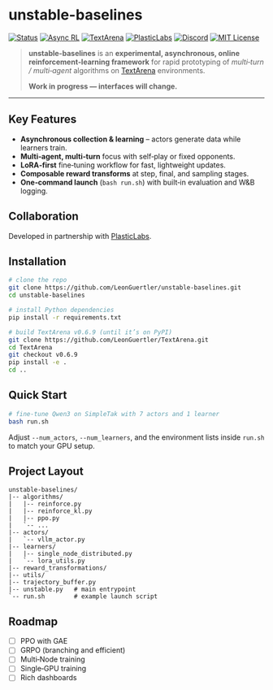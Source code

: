 # unstable-baselines

[![Status](https://img.shields.io/badge/status-WIP-orange?style=for-the-badge&label=Project%20Status)](#)
[![Async RL](https://img.shields.io/badge/Async%20RL-Enabled-9cf?style=for-the-badge&label=Training%20Mode&logo=thunderstorm&logoColor=white)](#)
[![TextArena](https://img.shields.io/badge/TextArena-v0.6.9-181717?style=for-the-badge&logo=github&logoColor=white)](https://github.com/LeonGuertler/TextArena)
[![PlasticLabs](https://img.shields.io/badge/PlasticLabs-AI-6e40c9?style=for-the-badge&logo=apachenetbeanside&logoColor=white)](https://plasticlabs.ai/)
[![Discord](https://img.shields.io/discord/1257951838322561075?color=7289DA&label=TextArena%20Discord&logo=discord&logoColor=white&style=for-the-badge)](https://discord.gg/KPacHzK23e)
[![MIT License](https://img.shields.io/badge/license-MIT-4caf50?style=for-the-badge&logo=open-source-initiative&logoColor=white)](LICENSE)


> **unstable‑baselines** is an **experimental, asynchronous, online reinforcement‑learning framework**
> for rapid prototyping of *multi‑turn / multi‑agent* algorithms on
> [TextArena](https://github.com/LeonGuertler/TextArena) environments.
>
> **Work in progress — interfaces will change.**

---

## Key Features

* **Asynchronous collection & learning** – actors generate data while learners train.
* **Multi‑agent, multi‑turn** focus with self‑play or fixed opponents.
* **LoRA‑first** fine‑tuning workflow for fast, lightweight updates.
* **Composable reward transforms** at step, final, and sampling stages.
* **One‑command launch** (`bash run.sh`) with built‑in evaluation and W\&B logging.

## Collaboration

Developed in partnership with [PlasticLabs](https://plasticlabs.ai/).

## Installation

```bash
# clone the repo
git clone https://github.com/LeonGuertler/unstable-baselines.git
cd unstable-baselines

# install Python dependencies
pip install -r requirements.txt

# build TextArena v0.6.9 (until it’s on PyPI)
git clone https://github.com/LeonGuertler/TextArena.git
cd TextArena
git checkout v0.6.9
pip install -e .
cd ..
```

## Quick Start

```bash
# fine‑tune Qwen3 on SimpleTak with 7 actors and 1 learner
bash run.sh
```

Adjust `--num_actors`, `--num_learners`, and the environment lists inside `run.sh` to match your GPU setup.

## Project Layout

```text
unstable-baselines/
|-- algorithms/
|   |-- reinforce.py
|   |-- reinforce_kl.py
|   |-- ppo.py
|   `-- ...
|-- actors/
|   `-- vllm_actor.py
|-- learners/
|   |-- single_node_distributed.py
|   `-- lora_utils.py
|-- reward_transformations/
|-- utils/
|-- trajectory_buffer.py
|-- unstable.py   # main entrypoint
`-- run.sh        # example launch script
```

## Roadmap

* [ ] PPO with GAE
* [ ] GRPO (branching and efficient)
* [ ] Multi‑Node training
* [ ] Single‑GPU training
* [ ] Rich dashboards
